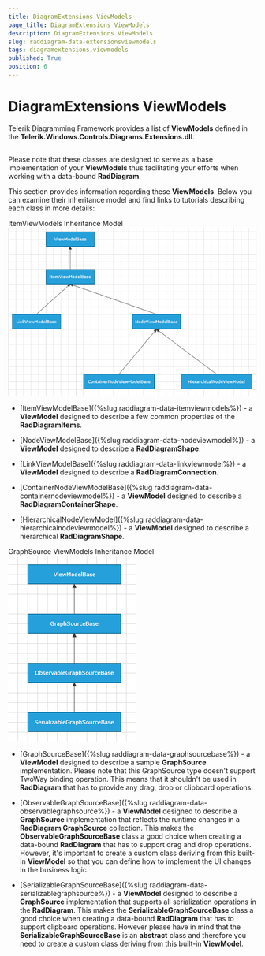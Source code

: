 ```yaml
---
title: DiagramExtensions ViewModels
page_title: DiagramExtensions ViewModels
description: DiagramExtensions ViewModels
slug: raddiagram-data-extensionsviewmodels
tags: diagramextensions,viewmodels
published: True
position: 6
---
```


# DiagramExtensions ViewModels



Telerik Diagramming Framework provides a list of __ViewModels__ defined in the __Telerik.Windows.Controls.Diagrams.Extensions.dll__. 
		

## 

Please note that these classes are designed to serve as a base implementation of your __ViewModels__ thus facilitating your efforts when working with a data-bound __RadDiagram__. 
	  

This section provides information regarding these __ViewModels__. Below you can examine their inheritance model and find links to tutorials describing each class in more details:
		

ItemViewModels Inheritance Model
          ![raddiagram-data-itemviewmodels-hierarchy](images/raddiagram-data-itemviewmodels-hierarchy.png)

* [ItemViewModelBase]({%slug raddiagram-data-itemviewmodels%}) - a __ViewModel__ designed to describe a few common properties of the __RadDiagramItems__.
			

* [NodeViewModelBase]({%slug raddiagram-data-nodeviewmodel%}) - a __ViewModel__ designed to describe a __RadDiagramShape__.
		  

* [LinkViewModelBase]({%slug raddiagram-data-linkviewmodel%}) - a __ViewModel__ designed to describe a __RadDiagramConnection__.
			

* [ContainerNodeViewModelBase]({%slug raddiagram-data-containernodeviewmodel%}) - a __ViewModel__ designed to describe a __RadDiagramContainerShape__.
			

* [HierarchicalNodeViewModel]({%slug raddiagram-data-hierarchicalnodeviewmodel%}) - a __ViewModel__ designed to describe a hierarchical __RadDiagramShape__.
			

GraphSource ViewModels Inheritance Model![raddiagram-data-graphsource-hierarchy](images/raddiagram-data-graphsource-hierarchy.png)

* [GraphSourceBase]({%slug raddiagram-data-graphsourcebase%}) - a __ViewModel__ designed to describe a sample __GraphSource__ implementation. Please note that this GraphSource type doesn't support TwoWay binding operation. This means that it shouldn't be used in __RadDiagram__ that has to provide any drag, drop or clipboard operations.
			

* [ObservableGraphSourceBase]({%slug raddiagram-data-observablegraphsource%}) - a __ViewModel__ designed to describe a __GraphSource__ implementation that reflects the runtime changes in a __RadDiagram GraphSource__ collection. This makes the __ObservableGraphSourceBase__ class a good choice when creating a data-bound __RadDiagram__ that has to support drag and drop operations. However, it's important to create a custom class deriving from this built-in __ViewModel__ so that you can define how to implement the UI changes in the business logic.
			

* [SerializableGraphSourceBase]({%slug raddiagram-data-serializablegraphsource%}) - a __ViewModel__ designed to describe a __GraphSource__ implementation that supports all serialization operations in the __RadDiagram__. This makes the __SerializableGraphSourceBase__ class a good choice when creating a data-bound __RadDiagram__ that has to support clipboard operations. However please have in mind that the __SerializableGraphSourceBase__ is an __abstract__ class and therefore you need to create a custom class deriving from this built-in __ViewModel__.
			

